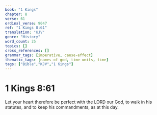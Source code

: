 ```yaml
---
book: "1 Kings"
chapter: 8
verse: 61
ordinal_verse: 9047
ref: "1 Kings 8:61"
translation: "KJV"
genre: "History"
word_count: 25
topics: []
cross_references: []
grammar_tags: [imperative, cause-effect]
thematic_tags: [names-of-god, time-units, time]
tags: ["Bible","KJV","1 Kings"]
---
```


# 1 Kings 8:61

Let your heart therefore be perfect with the LORD our God, to walk in his statutes, and to keep his commandments, as at this day.
